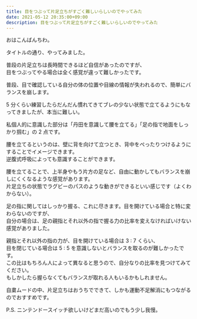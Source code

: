 ```yaml
---
title: 目をつぶって片足立ちがすごく難しいらしいのでやってみた
date: 2021-05-12 20:35:00+09:00
description: 目をつぶって片足立ちがすごく難しいらしいのでやってみた
---
```


おはこんばんちわ。

タイトルの通り、やってみました。

普段の片足立ちは長時間できるほど自信があったのですが、  
目をつぶってやる場合は全く感覚が違って難しかったです。

普段、目で確認している自分の体の位置や目線の情報が失われるので、簡単にバランスを崩します。

5 分くらい練習したらだんだん慣れてきてブレの少ない状態で立てるようにもなってきましたが、本当に難しい。

私個人的に意識した部分は「丹田を意識して腰を立てる」「足の指で地面をしっかり掴む」の 2 点です。

腰を立てるというのは、壁に背を向けて立つとき、背中をぺったりつけるようにすることでイメージできます。  
逆腹式呼吸によっても意識することができます。

腰を立てることで、上半身やもう片方の足など、自由に動かしてもバランスを崩しにくくなるような感覚があります。  
片足立ちの状態でラグビーのパスのような動きができるといい感じです（よくわからない）。

足の指に関してはしっかり握る、これに尽きます。目を開けている場合と特に変わらないのですが、  
自分の場合は、足の親指とそれ以外の指で握る力の比率を変えなければいけない感覚がありました。

親指とそれ以外の指の力が、目を開けている場合は 3 : 7 くらい、  
目を閉じている場合は 5 : 5 を意識しないとバランスを取るのが難しかったです。  
この比はもちろん人によって異なると思うので、自分なりの比率を見つけてみてください。  
もしかしたら握らなくてもバランスが取れる人もいるかもしれません。

自粛ムードの中、片足立ちはおうちでできて、しかも運動不足解消にもつながるのでおすすめです。

P.S. ニンテンドースイッチ欲しいけどまだ高いのでもう少し我慢。
